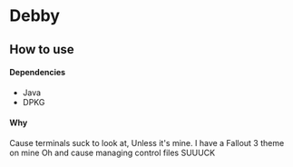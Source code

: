 Debby
=====

How to use
----------
#### Dependencies
- Java
- DPKG

#### Why
Cause terminals suck to look at, Unless it's mine. I have a Fallout 3 theme on mine 
Oh and cause managing control files SUUUCK
